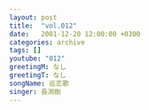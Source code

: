 ```yaml
---
layout: post
title:  "vol.012"
date:   2001-12-20 12:00:00 +0300
categories: archive
tags: []
youtube: "012"
greetingM: なし
greetingT: なし
songName: 巡恋歌
singer: 長渕剛
---
```

